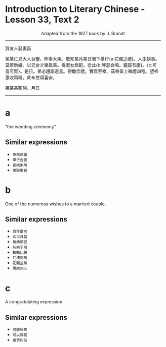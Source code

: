 # Introduction to Literary Chinese - Lesson 33, Text 2

<center>Adapted from the 1927 book by J. Brandt</center>

---

賀友人娶妻函

某某仁兄大人台鑒。昨奉大柬。敬知某月某日閣下舉行{a:花燭之禮}。人生快事。莫若新婚。以兄台才華磊落。得淑女爲配。從此{b:琴瑟合鳴。鐘鼓有慶}。{c:可喜可賀}。是日。弟必趨詣道喜。得瞻佳禮。實爲至幸。茲特呈上微禮四種。望祈惠收爲禱。此布並頌喜安。

弟某某鞠躬。月日

---

# a

"the wedding ceremony"

## Similar expressions

- `榮偕伉儷`
- `舉行合卺`
- `喜結朱陳`
- `榮聯秦晉`


# b

One of the numerous wishes to a married couple.

## Similar expressions

- `百年偕老`
- `五世其昌`
- `鶯儔燕侶`
- `共樂于飛`
- `鶼鶼比翼`
- `共棲同飛`
- `花開並蒂`
- `果結同心`


# c

A congratulating expression.

## Similar expressions

- `何勝欣羨`
- `可以爲祝`
- `慶賀何似`
